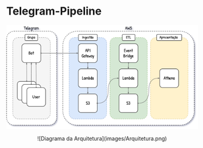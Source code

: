 # Telegram-Pipeline

![Arquitetura](Arquitetura.png)

<p align="center">
  ![Diagrama da Arquitetura](images/Arquitetura.png)
</p>
